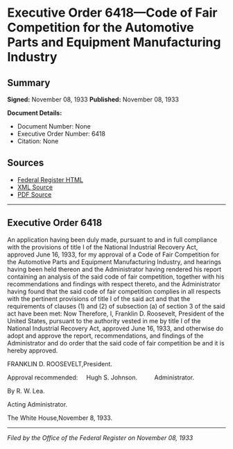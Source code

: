 # Executive Order 6418—Code of Fair Competition for the Automotive Parts and Equipment Manufacturing Industry

## Summary

**Signed:** November 08, 1933
**Published:** November 08, 1933

**Document Details:**
- Document Number: None
- Executive Order Number: 6418
- Citation: None

## Sources
- [Federal Register HTML](https://www.presidency.ucsb.edu/documents/executive-order-6418-code-fair-competition-for-the-automotive-parts-and-equipment)
- [XML Source](None)
- [PDF Source](None)

---

## Executive Order 6418

An application having been duly made, pursuant to and in full compliance with the provisions of title I of the National Industrial Recovery Act, approved June 16, 1933, for my approval of a Code of Fair Competition for the Automotive Parts and Equipment Manufacturing Industry, and hearings having been held thereon and the Administrator having rendered his report containing an analysis of the said code of fair competition, together with his recommendations and findings with respect thereto, and the Administrator having found that the said code of fair competition complies in all respects with the pertinent provisions of title I of the said act and that the requirements of clauses (1) and (2) of subsection (a) of section 3 of the said act have been met:
Now Therefore, I, Franklin D. Roosevelt, President of the United States, pursuant to the authority vested in me by title I of the National Industrial Recovery Act, approved June 16, 1933, and otherwise do adopt and approve the report, recommendations, and findings of the Administrator and do order that the said code of fair competition be and it is hereby approved.

FRANKLIN D. ROOSEVELT,President.

Approval recommended:     Hugh S. Johnson.          Administrator.

By R. W. Lea.          

Acting Administrator.

The White House,November 8, 1933.

---

*Filed by the Office of the Federal Register on November 08, 1933*
